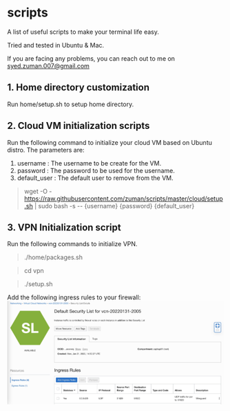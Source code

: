 # scripts

A list of useful scripts to make your terminal life easy.

Tried and tested in Ubuntu & Mac.

If you are facing any problems, you can reach out to me on syed.zuman.007@gmail.com

## 1.  Home directory customization

Run home/setup.sh to setup home directory.

## 2. Cloud VM initialization scripts

Run the following command to initialize your cloud VM based on Ubuntu distro. The parameters are:

<ol>
<li> username : The username to be create for the VM. </li>
<li> password : The password to be used for the username. </li>
<li> default_user : The default user to remove from the VM. </li>
</ol>

> wget -O - https://raw.githubusercontent.com/zuman/scripts/master/cloud/setup.sh | sudo bash -s -- {username} {password} {default_user}

## 3.  VPN Initialization script

Run the following commands to initialize VPN.

> ./home/packages.sh

> cd vpn

> ./setup.sh

Add the following ingress rules to your firewall:
![Ingress rule](images/ingress.jpg)
